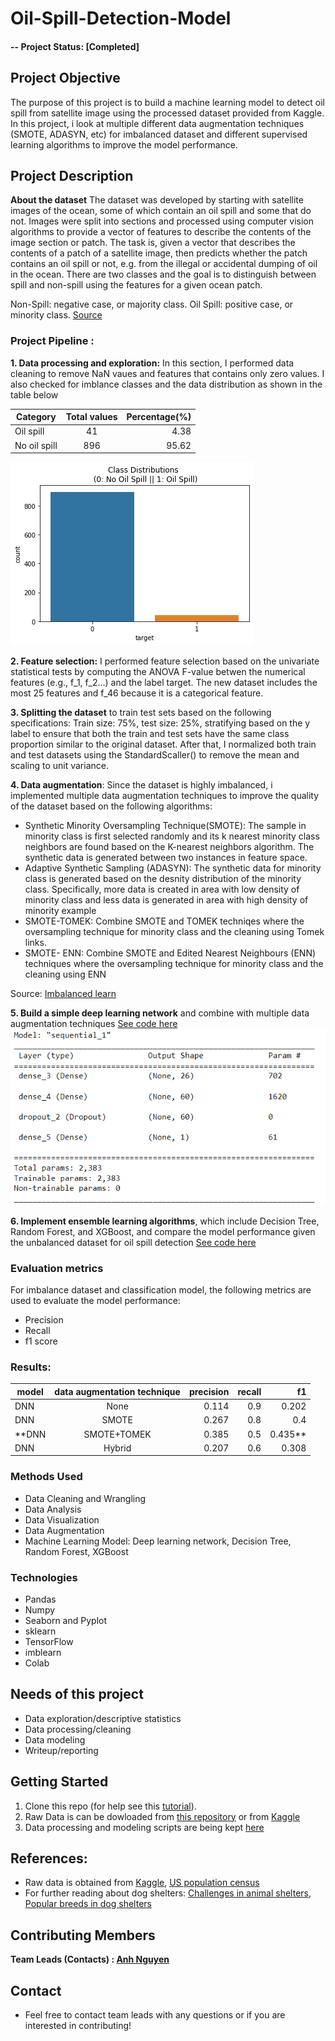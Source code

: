 # Oil-Spill-Detection-Model

#### -- Project Status: [Completed]

## Project Objective
The purpose of this project is to build a machine learning model to detect oil spill from satellite image using the processed dataset provided from Kaggle. In this project, i look at multiple different data augmentation techniques (SMOTE, ADASYN, etc) for imbalanced dataset and different supervised learning algorithms to improve the model performance. 

## Project Description
**About the dataset** The dataset was developed by starting with satellite images of the ocean, some of which contain an oil spill and some that do not. Images were split into sections and processed using computer vision algorithms to provide a vector of features to describe the contents of the image section or patch.
The task is, given a vector that describes the contents of a patch of a satellite image, then predicts whether the patch contains an oil spill or not, e.g. from the illegal or accidental dumping of oil in the ocean. There are two classes and the goal is to distinguish between spill and non-spill using the features for a given ocean patch. 

Non-Spill: negative case, or majority class.
Oil Spill: positive case, or minority class.
[Source](https://www.kaggle.com/datasets/sudhanshu2198/oil-spill-detection)

### Project Pipeline :
**1. Data processing and exploration:** In this section, I performed data cleaning to remove NaN vaues and features that contains only zero values. I also checked for imblance classes and the data distribution as shown in the table below

| Category       | Total values  | Percentage(%)  |
| -------------  |:-------------:| --------------:|
| Oil spill      | 41            | 4.38           |
| No oil spill   | 896           |  95.62         |

<img src="https://github.com/avtnguyen/Oil-Spill-Detection-ML-Model/blob/main/Label_distribution.png">

**2. Feature selection:** I performed feature selection based on the univariate statistical tests by computing the ANOVA F-value betwen the numerical features (e.g., f_1, f_2...) and the label target. The new dataset includes the most 25 features and f_46 because it is a categorical feature. 

**3. Splitting the dataset** to train test sets based on the following specifications: Train size: 75%, test size: 25%, stratifying based on the y label  to ensure that both the train and test sets have the same class proportion similar to the original dataset. After that, I normalized both train and test datasets using the StandardScaller() to remove the mean and scaling to unit variance. 

**4. Data augmentation**: Since the dataset is highly imbalanced, i implemented multiple data augmentation techniques to improve the quality of the dataset based on the following algorithms:

* Synthetic Minority Oversampling Technique(SMOTE): The sample in minority class is first selected randomly and its k nearest minority class neighbors are found based on the K-nearest neighbors algorithm. The synthetic data is generated between two instances in feature space. 
* Adaptive Synthetic Sampling (ADASYN): The synthetic data for minority class is generated based on the desnity distribution of the minority class. Specifically, more data is created in area with low density of minority class and less data is generated in area with high density of minority example
* SMOTE-TOMEK: Combine SMOTE and TOMEK techniqes where the oversampling technique for minority class and the cleaning using Tomek links.  
* SMOTE- ENN: Combine SMOTE and Edited Nearest Neighbours (ENN) techniques where the oversampling technique for minority class and the cleaning using ENN

Source: [Imbalanced learn](https://imbalanced-learn.org/stable/references/over_sampling.html)
 
**5. Build a simple deep learning network** and combine with multiple data augmentation techniques [See code here](https://github.com/avtnguyen/Oil-Spill-Detection-ML-Model/blob/main/oil_spill_detection_deepLearningModel.ipynb)
<img src="https://github.com/avtnguyen/Oil-Spill-Detection-ML-Model/blob/main/DNN_summary.png">

**6. Implement ensemble learning algorithms**, which include Decision Tree, Random Forest, and XGBoost, and compare the model performance given the unbalanced dataset for oil spill detection [See code here](https://github.com/avtnguyen/Oil-Spill-Detection-ML-Model/blob/main/oil_spill_detection_model.ipynb)

### Evaluation metrics
For imbalance dataset and classification model, the following metrics are used to evaluate the model performance:
* Precision
* Recall
* f1 score

### Results:
| model       | data augmentation technique  | precision  | recall | f1   |
| ------------|:----------------------------:| ----------:|-------:|-----:|
| DNN         | None                         |   0.114    |0.9     |0.202 |
| DNN         | SMOTE                        |   0.267    |0.8     |0.4   |
| **DNN         | SMOTE+TOMEK                |   0.385    |0.5     |0.435** |
| DNN         | Hybrid                       |   0.207    |0.6     |0.308 |


### Methods Used
* Data Cleaning and Wrangling
* Data Analysis
* Data Visualization
* Data Augmentation
* Machine Learning Model: Deep learning network, Decision Tree, Random Forest, XGBoost

### Technologies
* Pandas
* Numpy
* Seaborn and Pyplot
* sklearn
* TensorFlow
* imblearn
* Colab

## Needs of this project
- Data exploration/descriptive statistics
- Data processing/cleaning
- Data modeling
- Writeup/reporting

## Getting Started
1. Clone this repo (for help see this [tutorial](https://help.github.com/articles/cloning-a-repository/)).
2. Raw Data is can be dowloaded from [this repository](https://github.com/avtnguyen/Oil-Spill-Detection-ML-Model/blob/main/oil_spill.csv) or from [Kaggle](https://www.kaggle.com/datasets/sudhanshu2198/oil-spill-detection)
3. Data processing and modeling scripts are being kept [here](https://github.com/avtnguyen/Oil-Spill-Detection-ML-Model/)

## References:
* Raw data is obtained from [Kaggle](https://www.kaggle.com/datasets/whenamancodes/dog-adoption), [US population census](https://www.census.gov/newsroom/press-kits/2019/national-state-estimates.html)
* For further reading about dog shelters: [Challenges in animal shelters](https://globalnews.ca/news/8997583/canadian-animal-shelters-challenges/),
[Popular breeds in dog shelters](https://rescuedoghome.com/why-are-there-so-many-pit-bulls-and-chihuahuas-in-shelters/#Chihuahuas_in_Shelters)

## Contributing Members

**Team Leads (Contacts) : [Anh Nguyen ](https://github.com/avtnguyen)**

## Contact
* Feel free to contact team leads with any questions or if you are interested in contributing!

